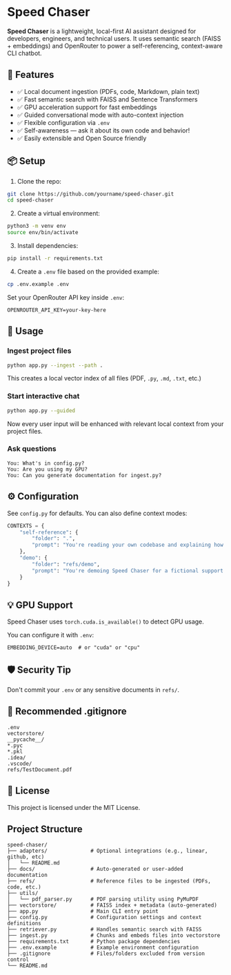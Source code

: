 # Speed Chaser

**Speed Chaser** is a lightweight, local-first AI assistant designed for developers, engineers, and technical users. It uses semantic search (FAISS + embeddings) and OpenRouter to power a self-referencing, context-aware CLI chatbot.

## 🚀 Features

- ✅ Local document ingestion (PDFs, code, Markdown, plain text)
- ✅ Fast semantic search with FAISS and Sentence Transformers
- ✅ GPU acceleration support for fast embeddings
- ✅ Guided conversational mode with auto-context injection
- ✅ Flexible configuration via `.env`
- ✅ Self-awareness — ask it about its own code and behavior!
- ✅ Easily extensible and Open Source friendly

## 📦 Setup

1. Clone the repo:

```bash
git clone https://github.com/yourname/speed-chaser.git
cd speed-chaser
```

2. Create a virtual environment:

```bash
python3 -m venv env
source env/bin/activate
```

3. Install dependencies:

```bash
pip install -r requirements.txt
```

4. Create a `.env` file based on the provided example:

```bash
cp .env.example .env
```

Set your OpenRouter API key inside `.env`:

```env
OPENROUTER_API_KEY=your-key-here
```

## 🧠 Usage

### Ingest project files

```bash
python app.py --ingest --path .
```

This creates a local vector index of all files (PDF, `.py`, `.md`, `.txt`, etc.)

### Start interactive chat

```bash
python app.py --guided
```

Now every user input will be enhanced with relevant local context from your project files.

### Ask questions

```text
You: What's in config.py?
You: Are you using my GPU?
You: Can you generate documentation for ingest.py?
```

## ⚙️ Configuration

See `config.py` for defaults. You can also define context modes:

```python
CONTEXTS = {
    "self-reference": {
        "folder": ".",
        "prompt": "You're reading your own codebase and explaining how it works."
    },
    "demo": {
        "folder": "refs/demo",
        "prompt": "You're demoing Speed Chaser for a fictional support company."
    }
}
```

## 💡 GPU Support

Speed Chaser uses `torch.cuda.is_available()` to detect GPU usage.

You can configure it with `.env`:

```env
EMBEDDING_DEVICE=auto  # or "cuda" or "cpu"
```

## 🛡️ Security Tip

Don't commit your `.env` or any sensitive documents in `refs/`.

## 📁 Recommended .gitignore

```
.env
vectorstore/
__pycache__/
*.pyc
*.pkl
.idea/
.vscode/
refs/TestDocument.pdf
```

## 🪪 License

This project is licensed under the MIT License.


## Project Structure
```
speed-chaser/
├── adapters/              # Optional integrations (e.g., linear, github, etc)
│   └── README.md
├── docs/                  # Auto-generated or user-added documentation
├── refs/                  # Reference files to be ingested (PDFs, code, etc.)
├── utils/
│   └── pdf_parser.py      # PDF parsing utility using PyMuPDF
├── vectorstore/           # FAISS index + metadata (auto-generated)
├── app.py                 # Main CLI entry point
├── config.py              # Configuration settings and context definitions
├── retriever.py           # Handles semantic search with FAISS
├── ingest.py              # Chunks and embeds files into vectorstore
├── requirements.txt       # Python package dependencies
├── .env.example           # Example environment configuration
├── .gitignore             # Files/folders excluded from version control
└── README.md              

```